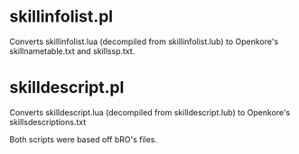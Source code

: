 # skillinfolist.pl

Converts skillinfolist.lua (decompiled from skillinfolist.lub) to Openkore's skillnametable.txt and skillssp.txt.

# skilldescript.pl

Converts skilldescript.lua (decompiled from skilldescript.lub) to Openkore's skillsdescriptions.txt


Both scripts were based off bRO's files.